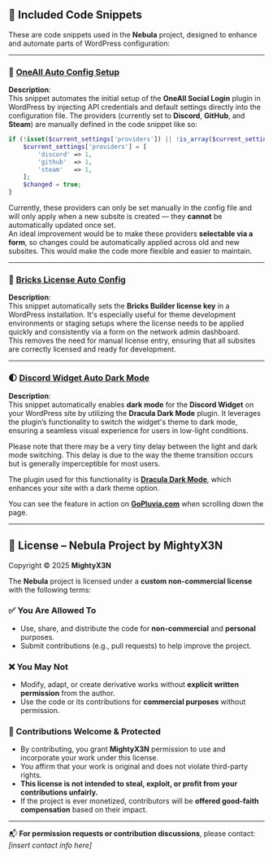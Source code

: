
## 🔗 Included Code Snippets

These are code snippets used in the **Nebula** project, designed to enhance and automate parts of WordPress configuration:

---

### 🔐 [OneAll Auto Config Setup](https://github.com/MightyX3N/Nebula/blob/main/OneAll%20Auto%20Config%20Setup/code_snippet.txt)

**Description**:  
This snippet automates the initial setup of the **OneAll Social Login** plugin in WordPress by injecting API credentials and default settings directly into the configuration file. The providers (currently set to **Discord**, **GitHub**, and **Steam**) are manually defined in the code snippet like so:

```php
if (!isset($current_settings['providers']) || !is_array($current_settings['providers'])) {
    $current_settings['providers'] = [
        'discord' => 1,
        'github'  => 1,
        'steam'   => 1,
    ];
    $changed = true;
}
```

Currently, these providers can only be set manually in the config file and will only apply when a new subsite is created — they **cannot** be automatically updated once set.  
An ideal improvement would be to make these providers **selectable via a form**, so changes could be automatically applied across old and new subsites. This would make the code more flexible and easier to maintain.

---

### 🔑 [Bricks License Auto Config](https://github.com/MightyX3N/Nebula/blob/main/Bricks%20License%20Auto%20Config/code_snippet.txt)

**Description**:  
This snippet automatically sets the **Bricks Builder license key** in a WordPress installation. It's especially useful for theme development environments or staging setups where the license needs to be applied quickly and consistently via a form on the network admin dashboard.  
This removes the need for manual license entry, ensuring that all subsites are correctly licensed and ready for development.


---

### 🌓 [Discord Widget Auto Dark Mode](https://github.com/MightyX3N/Nebula/blob/main/Discord%20Widget%20Dark%20Mode/code_snippet.txt)

**Description**:  
This snippet automatically enables **dark mode** for the **Discord Widget** on your WordPress site by utilizing the **Dracula Dark Mode** plugin. It leverages the plugin’s functionality to switch the widget's theme to dark mode, ensuring a seamless visual experience for users in low-light conditions.

Please note that there may be a very tiny delay between the light and dark mode switching. This delay is due to the way the theme transition occurs but is generally imperceptible for most users.

The plugin used for this functionality is **[Dracula Dark Mode](https://wordpress.org/plugins/dracula-dark-mode/)**, which enhances your site with a dark theme option.

You can see the feature in action on [**GoPluvia.com**](https://gopluvia.com) when scrolling down the page.

---

## 📄 License – Nebula Project by MightyX3N

Copyright © 2025 **MightyX3N**

The **Nebula** project is licensed under a **custom non-commercial license** with the following terms:

### ✅ You Are Allowed To
- Use, share, and distribute the code for **non-commercial** and **personal** purposes.
- Submit contributions (e.g., pull requests) to help improve the project.

### ❌ You May Not
- Modify, adapt, or create derivative works without **explicit written permission** from the author.
- Use the code or its contributions for **commercial purposes** without permission.

### 🤝 Contributions Welcome & Protected
- By contributing, you grant **MightyX3N** permission to use and incorporate your work under this license.
- You affirm that your work is original and does not violate third-party rights.
- **This license is not intended to steal, exploit, or profit from your contributions unfairly.**
- If the project is ever monetized, contributors will be **offered good-faith compensation** based on their impact.

---

📬 **For permission requests or contribution discussions**, please contact: _[insert contact info here]_
